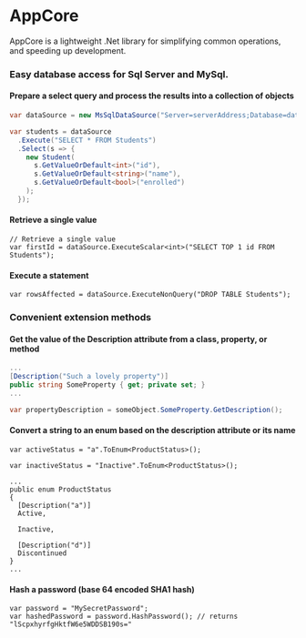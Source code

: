 # AppCore

AppCore is a lightweight .Net library for simplifying common operations, and speeding up development.


### Easy database access for Sql Server and MySql.

#### Prepare a select query and process the results into a collection of objects
```C#
var dataSource = new MsSqlDataSource("Server=serverAddress;Database=database;Trusted_Connection=True;");

var students = dataSource
  .Execute("SELECT * FROM Students")
  .Select(s => {
    new Student(
      s.GetValueOrDefault<int>("id"),
      s.GetValueOrDefault<string>("name"),
      s.GetValueOrDefault<bool>("enrolled")
    );
  });
```

#### Retrieve a single value
```
// Retrieve a single value
var firstId = dataSource.ExecuteScalar<int>("SELECT TOP 1 id FROM Students");
```

#### Execute a statement
```
var rowsAffected = dataSource.ExecuteNonQuery("DROP TABLE Students");
```

### Convenient extension methods

#### Get the value of the Description attribute from a class, property, or method
```C#
...
[Description("Such a lovely property")]
public string SomeProperty { get; private set; }
...

var propertyDescription = someObject.SomeProperty.GetDescription();
```

#### Convert a string to an enum based on the description attribute or its name
```
var activeStatus = "a".ToEnum<ProductStatus>();

var inactiveStatus = "Inactive".ToEnum<ProductStatus>();

...
public enum ProductStatus
{
  [Description("a")]
  Active,
  
  Inactive,
  
  [Description("d")]
  Discontinued
}
...
```

#### Hash a password (base 64 encoded SHA1 hash)
```
var password = "MySecretPassword";
var hashedPassword = password.HashPassword(); // returns "lScpxhyrfgHktfW6e5WDDSB190s="
```

